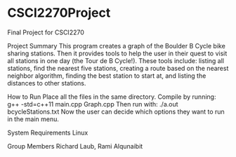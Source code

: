 # CSCI2270Project
Final Project for CSCI2270

Project Summary
This program creates a graph of the Boulder B Cycle bike sharing stations. Then it provides tools to help the user in their quest to visit all stations in one day (the Tour de B Cycle!). These tools include: listing all stations, find the nearest five stations, creating a route based on the nearest neighbor algorithm, finding the best station to start at, and listing the distances to other stations. 

How to Run
Place all the files in the same directory.
Compile by running: g++ -std=c++11 main.cpp Graph.cpp
Then run with: ./a.out bcycleStations.txt
Now the user can decide which options they want to run in the main menu.

System Requirements
Linux

Group Members
Richard Laub, Rami Alqunaibit


